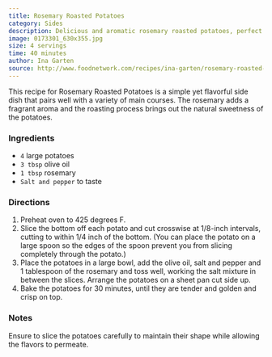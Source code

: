 ```yaml
---
title: Rosemary Roasted Potatoes
category: Sides
description: Delicious and aromatic rosemary roasted potatoes, perfect as a side dish for any meal.
image: 0173301_630x355.jpg
size: 4 servings
time: 40 minutes
author: Ina Garten
source: http://www.foodnetwork.com/recipes/ina-garten/rosemary-roasted-potatoes-recipe2.html#lightbox-recipe-video
---
```


This recipe for Rosemary Roasted Potatoes is a simple yet flavorful side dish that pairs well with a variety of main courses. The rosemary adds a fragrant aroma and the roasting process brings out the natural sweetness of the potatoes.

### Ingredients

* `4` large potatoes
* `3 tbsp` olive oil
* `1 tbsp` rosemary
* `Salt and pepper` to taste

### Directions

1. Preheat oven to 425 degrees F.
2. Slice the bottom off each potato and cut crosswise at 1/8-inch intervals, cutting to within 1/4 inch of the bottom. (You can place the potato on a large spoon so the edges of the spoon prevent you from slicing completely through the potato.)
3. Place the potatoes in a large bowl, add the olive oil, salt and pepper and 1 tablespoon of the rosemary and toss well, working the salt mixture in between the slices. Arrange the potatoes on a sheet pan cut side up.
4. Bake the potatoes for 30 minutes, until they are tender and golden and crisp on top.

### Notes

Ensure to slice the potatoes carefully to maintain their shape while allowing the flavors to permeate.